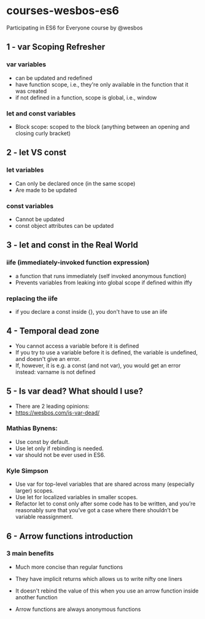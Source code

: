# courses-wesbos-es6
Participating in ES6 for Everyone course by @wesbos

## 1 - var Scoping Refresher

### var variables 
* can be updated and redefined
* have function scope, i.e., they're only available in the function that it was created
* if not defined in a function, scope is global, i.e., window

### let and const variables
* Block scope: scoped to the block (anything between an opening and closing curly bracket)

## 2 - let VS const

### let variables
* Can only be declared once (in the same scope)
* Are made to be updated

### const variables
* Cannot be updated
* const object attributes can be updated

## 3 - let and const in the Real World

### iife (immediately-invoked function expression)
* a function that runs immediately (self invoked anonymous function)
* Prevents variables from leaking into global scope if defined within iffy

### replacing the iife
* if you declare a const inside {}, you don't have to use an iife

## 4 - Temporal dead zone
* You cannot access a variable before it is defined
* If you try to use a variable before it is defined, the variable is undefined, and doesn't give an error.
* If, however, it is e.g. a const (and not var), you would get an error instead: varname is not defined

## 5 - Is var dead? What should I use?
* There are 2 leading opinions:
* https://wesbos.com/is-var-dead/

### Mathias Bynens:
* Use const by default.
* Use let only if rebinding is needed.
* var should not be ever used in ES6.

### Kyle Simpson
* Use var for top-level variables that are shared across many (especially larger) scopes.
* Use let for localized variables in smaller scopes.
* Refactor let to const only after some code has to be written, and you’re reasonably sure that you’ve got a case where there shouldn’t be variable reassignment.

## 6 - Arrow functions introduction

### 3 main benefits
* Much more concise than regular functions
* They have implicit returns which allows us to write nifty one liners
* It doesn't rebind the value of this when you use an arrow function inside another function

* Arrow functions are always anonymous functions